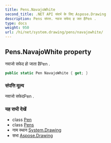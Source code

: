 ```yaml
---
title: Pens.NavajoWhite
second_title: .NET API संदर्भ के लिए Aspose.Drawing
description: Pens संपत्त. नवज सफेद ह जत हैPen .
type: docs
weight: 950
url: /hi/net/system.drawing/pens/navajowhite/
---
```

## Pens.NavajoWhite property

नवाजो सफेद हो जाता हैPen .

```csharp
public static Pen NavajoWhite { get; }
```

### संपत्ति मूल्य

नवाजो सफेदPen .

### यह सभी देखें

* class [Pen](../../pen/)
* class [Pens](../)
* नाम स्थान [System.Drawing](../../pens/)
* सभा [Aspose.Drawing](../../../)


